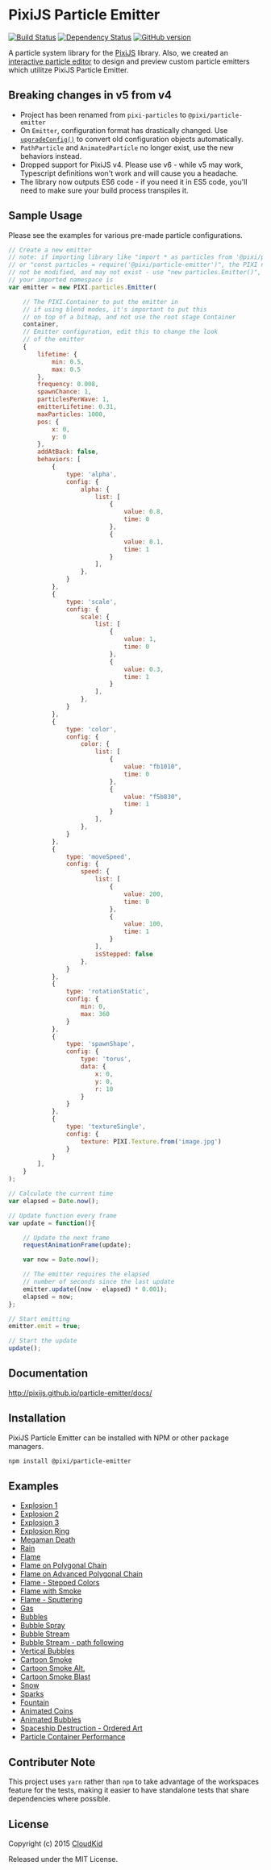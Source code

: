 # PixiJS Particle Emitter

[![Build Status](https://github.com/pixijs/particle-emitter/workflows/Build/badge.svg)](https://github.com/pixijs/particle-emitter/actions?query=workflow%3A%22Build%22) [![Dependency Status](https://david-dm.org/pixijs/particle-emitter.svg?style=flat)](https://david-dm.org/pixijs/particle-emitter) [![GitHub version](https://badge.fury.io/gh/pixijs%2Fparticle-emitter.svg)](https://github.com/pixijs/particle-emitter/releases/latest)

A particle system library for the [PixiJS](https://github.com/pixijs/pixi.js) library. Also, we created an [interactive particle editor](http://pixijs.github.io/particle-emitter-editor/) to design and preview custom particle emitters which utilitze PixiJS Particle Emitter.

## Breaking changes in v5 from v4
* Project has been renamed from `pixi-particles` to `@pixi/particle-emitter`
* On `Emitter`, configuration format has drastically changed. Use [`upgradeConfig()`](https://pixijs.github.io/particle-emitter/docs/modules.html#upgradeConfig) to convert old configuration objects automatically.
* `PathParticle` and `AnimatedParticle` no longer exist, use the new behaviors instead.
* Dropped support for PixiJS v4. Please use v6 - while v5 may work, Typescript definitions won't work and will cause you a headache.
* The library now outputs ES6 code - if you need it in ES5 code, you'll need to make sure your build process transpiles it.

## Sample Usage

Please see the examples for various pre-made particle configurations.

```js
// Create a new emitter
// note: if importing library like "import * as particles from '@pixi/particle-emitter'"
// or "const particles = require('@pixi/particle-emitter')", the PIXI namespace will
// not be modified, and may not exist - use "new particles.Emitter()", or whatever
// your imported namespace is
var emitter = new PIXI.particles.Emitter(

	// The PIXI.Container to put the emitter in
	// if using blend modes, it's important to put this
	// on top of a bitmap, and not use the root stage Container
	container,
	// Emitter configuration, edit this to change the look
	// of the emitter
	{
		lifetime: {
			min: 0.5,
			max: 0.5
		},
		frequency: 0.008,
		spawnChance: 1,
		particlesPerWave: 1,
		emitterLifetime: 0.31,
		maxParticles: 1000,
		pos: {
			x: 0,
			y: 0
		},
		addAtBack: false,
		behaviors: [
			{
				type: 'alpha',
				config: {
					alpha: {
						list: [
							{
								value: 0.8,
								time: 0
							},
							{
								value: 0.1,
								time: 1
							}
						],
					},
				}
			},
			{
				type: 'scale',
				config: {
					scale: {
						list: [
							{
								value: 1,
								time: 0
							},
							{
								value: 0.3,
								time: 1
							}
						],
					},
				}
			},
			{
				type: 'color',
				config: {
					color: {
						list: [
							{
								value: "fb1010",
								time: 0
							},
							{
								value: "f5b830",
								time: 1
							}
						],
					},
				}
			},
			{
				type: 'moveSpeed',
				config: {
					speed: {
						list: [
							{
								value: 200,
								time: 0
							},
							{
								value: 100,
								time: 1
							}
						],
						isStepped: false
					},
				}
			},
			{
				type: 'rotationStatic',
				config: {
					min: 0,
					max: 360
				}
			},
			{
				type: 'spawnShape',
				config: {
					type: 'torus',
					data: {
						x: 0,
						y: 0,
						r: 10
					}
				}
			},
			{
				type: 'textureSingle',
				config: {
					texture: PIXI.Texture.from('image.jpg')
				}
			}
		],
	}
);

// Calculate the current time
var elapsed = Date.now();

// Update function every frame
var update = function(){

	// Update the next frame
	requestAnimationFrame(update);

	var now = Date.now();

	// The emitter requires the elapsed
	// number of seconds since the last update
	emitter.update((now - elapsed) * 0.001);
	elapsed = now;
};

// Start emitting
emitter.emit = true;

// Start the update
update();
```

## Documentation

http://pixijs.github.io/particle-emitter/docs/

## Installation

PixiJS Particle Emitter can be installed with NPM or other package managers.

```bash
npm install @pixi/particle-emitter
```

## Examples

* [Explosion 1](https://pixijs.github.io/particle-emitter/examples/explosion.html)
* [Explosion 2](https://pixijs.github.io/particle-emitter/examples/explosion2.html)
* [Explosion 3](https://pixijs.github.io/particle-emitter/examples/explosion3.html)
* [Explosion Ring](https://pixijs.github.io/particle-emitter/examples/explosionRing.html)
* [Megaman Death](https://pixijs.github.io/particle-emitter/examples/megamanDeath.html)
* [Rain](https://pixijs.github.io/particle-emitter/examples/rain.html)
* [Flame](https://pixijs.github.io/particle-emitter/examples/flame.html)
* [Flame on Polygonal Chain](https://pixijs.github.io/particle-emitter/examples/flamePolygonal.html)
* [Flame on Advanced Polygonal Chain](https://pixijs.github.io/particle-emitter/examples/flamePolygonalAdv.html)
* [Flame - Stepped Colors](https://pixijs.github.io/particle-emitter/examples/flameStepped.html)
* [Flame with Smoke](https://pixijs.github.io/particle-emitter/examples/flameAndSmoke.html)
* [Flame - Sputtering](https://pixijs.github.io/particle-emitter/examples/flameUneven.html)
* [Gas](https://pixijs.github.io/particle-emitter/examples/gas.html)
* [Bubbles](https://pixijs.github.io/particle-emitter/examples/bubbles.html)
* [Bubble Spray](https://pixijs.github.io/particle-emitter/examples/bubbleSpray.html)
* [Bubble Stream](https://pixijs.github.io/particle-emitter/examples/bubbleStream.html)
* [Bubble Stream - path following](https://pixijs.github.io/particle-emitter/examples/bubbleStreamPath.html)
* [Vertical Bubbles](https://pixijs.github.io/particle-emitter/examples/bubblesVertical.html)
* [Cartoon Smoke](https://pixijs.github.io/particle-emitter/examples/cartoonSmoke.html)
* [Cartoon Smoke Alt.](https://pixijs.github.io/particle-emitter/examples/cartoonSmoke2.html)
* [Cartoon Smoke Blast](https://pixijs.github.io/particle-emitter/examples/cartoonSmokeBlast.html)
* [Snow](https://pixijs.github.io/particle-emitter/examples/snow.html)
* [Sparks](https://pixijs.github.io/particle-emitter/examples/sparks.html)
* [Fountain](https://pixijs.github.io/particle-emitter/examples/fountain.html)
* [Animated Coins](https://pixijs.github.io/particle-emitter/examples/coins.html)
* [Animated Bubbles](https://pixijs.github.io/particle-emitter/examples/animatedBubbles.html)
* [Spaceship Destruction - Ordered Art](https://pixijs.github.io/particle-emitter/examples/spaceshipDestruction.html)
* [Particle Container Performance](https://pixijs.github.io/particle-emitter/examples/particleContainerPerformance.html)

## Contributer Note
This project uses `yarn` rather than `npm` to take advantage of the workspaces feature for the tests, making it easier to have standalone tests that share dependencies where possible.

## License

Copyright (c) 2015 [CloudKid](http://github.com/cloudkidstudio)

Released under the MIT License.
